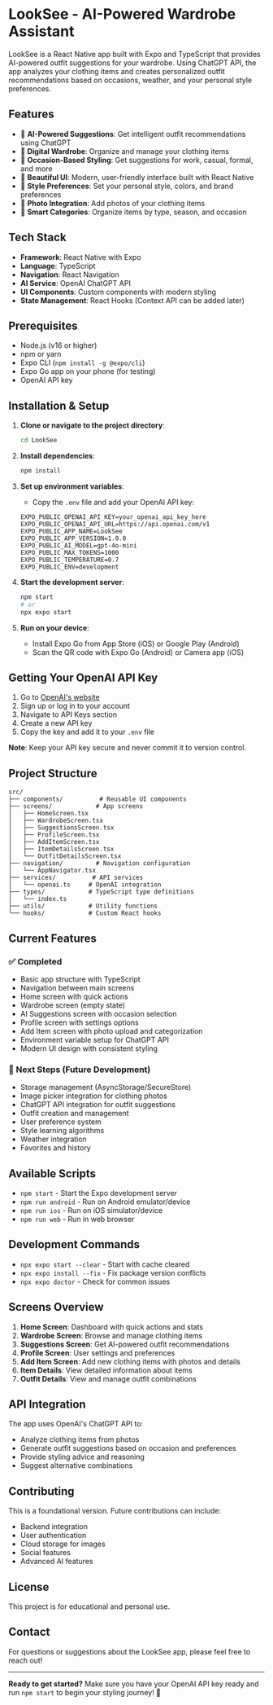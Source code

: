 # LookSee - AI-Powered Wardrobe Assistant

LookSee is a React Native app built with Expo and TypeScript that provides AI-powered outfit suggestions for your wardrobe. Using ChatGPT API, the app analyzes your clothing items and creates personalized outfit recommendations based on occasions, weather, and your personal style preferences.

## Features

- 🤖 **AI-Powered Suggestions**: Get intelligent outfit recommendations using ChatGPT
- 👔 **Digital Wardrobe**: Organize and manage your clothing items
- 🎯 **Occasion-Based Styling**: Get suggestions for work, casual, formal, and more
- 📱 **Beautiful UI**: Modern, user-friendly interface built with React Native
- 🎨 **Style Preferences**: Set your personal style, colors, and brand preferences
- 📸 **Photo Integration**: Add photos of your clothing items
- 🌟 **Smart Categories**: Organize items by type, season, and occasion

## Tech Stack

- **Framework**: React Native with Expo
- **Language**: TypeScript
- **Navigation**: React Navigation
- **AI Service**: OpenAI ChatGPT API
- **UI Components**: Custom components with modern styling
- **State Management**: React Hooks (Context API can be added later)

## Prerequisites

- Node.js (v16 or higher)
- npm or yarn
- Expo CLI (`npm install -g @expo/cli`)
- Expo Go app on your phone (for testing)
- OpenAI API key

## Installation & Setup

1. **Clone or navigate to the project directory**:
   ```bash
   cd LookSee
   ```

2. **Install dependencies**:
   ```bash
   npm install
   ```

3. **Set up environment variables**:
   - Copy the `.env` file and add your OpenAI API key:
   ```env
   EXPO_PUBLIC_OPENAI_API_KEY=your_openai_api_key_here
   EXPO_PUBLIC_OPENAI_API_URL=https://api.openai.com/v1
   EXPO_PUBLIC_APP_NAME=LookSee
   EXPO_PUBLIC_APP_VERSION=1.0.0
   EXPO_PUBLIC_AI_MODEL=gpt-4o-mini
   EXPO_PUBLIC_MAX_TOKENS=1000
   EXPO_PUBLIC_TEMPERATURE=0.7
   EXPO_PUBLIC_ENV=development
   ```

4. **Start the development server**:
   ```bash
   npm start
   # or
   npx expo start
   ```

5. **Run on your device**:
   - Install Expo Go from App Store (iOS) or Google Play (Android)
   - Scan the QR code with Expo Go (Android) or Camera app (iOS)

## Getting Your OpenAI API Key

1. Go to [OpenAI's website](https://platform.openai.com)
2. Sign up or log in to your account
3. Navigate to API Keys section
4. Create a new API key
5. Copy the key and add it to your `.env` file

**Note**: Keep your API key secure and never commit it to version control.

## Project Structure

```
src/
├── components/          # Reusable UI components
├── screens/            # App screens
│   ├── HomeScreen.tsx
│   ├── WardrobeScreen.tsx
│   ├── SuggestionsScreen.tsx
│   ├── ProfileScreen.tsx
│   ├── AddItemScreen.tsx
│   ├── ItemDetailsScreen.tsx
│   └── OutfitDetailsScreen.tsx
├── navigation/         # Navigation configuration
│   └── AppNavigator.tsx
├── services/          # API services
│   └── openai.ts     # OpenAI integration
├── types/            # TypeScript type definitions
│   └── index.ts
├── utils/            # Utility functions
└── hooks/            # Custom React hooks
```

## Current Features

### ✅ Completed
- Basic app structure with TypeScript
- Navigation between main screens
- Home screen with quick actions
- Wardrobe screen (empty state)
- AI Suggestions screen with occasion selection
- Profile screen with settings options
- Add Item screen with photo upload and categorization
- Environment variable setup for ChatGPT API
- Modern UI design with consistent styling

### 🚧 Next Steps (Future Development)
- Storage management (AsyncStorage/SecureStore)
- Image picker integration for clothing photos
- ChatGPT API integration for outfit suggestions
- Outfit creation and management
- User preference system
- Style learning algorithms
- Weather integration
- Favorites and history

## Available Scripts

- `npm start` - Start the Expo development server
- `npm run android` - Run on Android emulator/device
- `npm run ios` - Run on iOS simulator/device
- `npm run web` - Run in web browser

## Development Commands

- `npx expo start --clear` - Start with cache cleared
- `npx expo install --fix` - Fix package version conflicts
- `npx expo doctor` - Check for common issues

## Screens Overview

1. **Home Screen**: Dashboard with quick actions and stats
2. **Wardrobe Screen**: Browse and manage clothing items
3. **Suggestions Screen**: Get AI-powered outfit recommendations
4. **Profile Screen**: User settings and preferences
5. **Add Item Screen**: Add new clothing items with photos and details
6. **Item Details**: View detailed information about items
7. **Outfit Details**: View and manage outfit combinations

## API Integration

The app uses OpenAI's ChatGPT API to:
- Analyze clothing items from photos
- Generate outfit suggestions based on occasion and preferences
- Provide styling advice and reasoning
- Suggest alternative combinations

## Contributing

This is a foundational version. Future contributions can include:
- Backend integration
- User authentication
- Cloud storage for images
- Social features
- Advanced AI features

## License

This project is for educational and personal use.

## Contact

For questions or suggestions about the LookSee app, please feel free to reach out!

---

**Ready to get started?** Make sure you have your OpenAI API key ready and run `npm start` to begin your styling journey! 🎉
